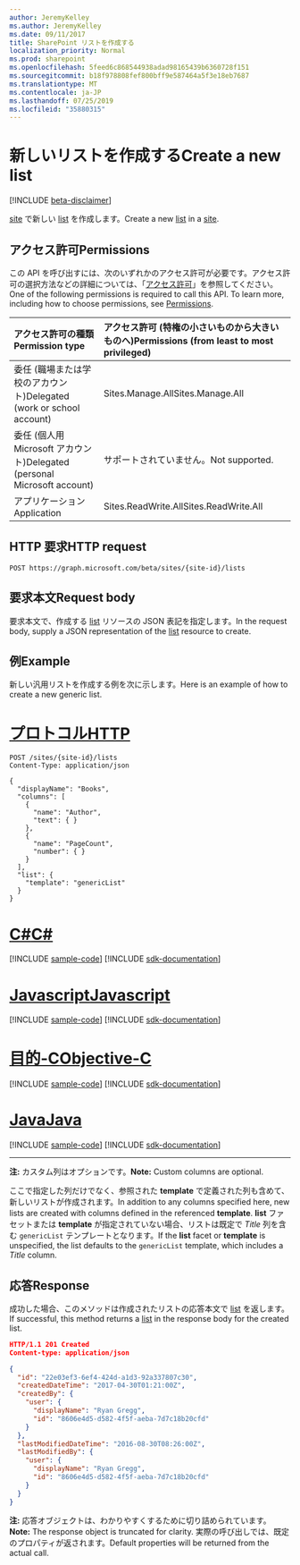 ```yaml
---
author: JeremyKelley
ms.author: JeremyKelley
ms.date: 09/11/2017
title: SharePoint リストを作成する
localization_priority: Normal
ms.prod: sharepoint
ms.openlocfilehash: 5feed6c868544938adad98165439b6360728f151
ms.sourcegitcommit: b18f978808fef800bff9e587464a5f3e18eb7687
ms.translationtype: MT
ms.contentlocale: ja-JP
ms.lasthandoff: 07/25/2019
ms.locfileid: "35880315"
---
```

# <a name="create-a-new-list"></a><span data-ttu-id="5db40-102">新しいリストを作成する</span><span class="sxs-lookup"><span data-stu-id="5db40-102">Create a new list</span></span>

[!INCLUDE [beta-disclaimer](../../includes/beta-disclaimer.md)]

<span data-ttu-id="5db40-103">[site][] で新しい [list][] を作成します。</span><span class="sxs-lookup"><span data-stu-id="5db40-103">Create a new [list][] in a [site][].</span></span>

## <a name="permissions"></a><span data-ttu-id="5db40-104">アクセス許可</span><span class="sxs-lookup"><span data-stu-id="5db40-104">Permissions</span></span>

<span data-ttu-id="5db40-p101">この API を呼び出すには、次のいずれかのアクセス許可が必要です。アクセス許可の選択方法などの詳細については、「[アクセス許可](/graph/permissions-reference)」を参照してください。</span><span class="sxs-lookup"><span data-stu-id="5db40-p101">One of the following permissions is required to call this API. To learn more, including how to choose permissions, see [Permissions](/graph/permissions-reference).</span></span>

|            <span data-ttu-id="5db40-107">アクセス許可の種類</span><span class="sxs-lookup"><span data-stu-id="5db40-107">Permission type</span></span>             | <span data-ttu-id="5db40-108">アクセス許可 (特権の小さいものから大きいものへ)</span><span class="sxs-lookup"><span data-stu-id="5db40-108">Permissions (from least to most privileged)</span></span> |
| :------------------------------------- | :------------------------------------------ |
| <span data-ttu-id="5db40-109">委任 (職場または学校のアカウント)</span><span class="sxs-lookup"><span data-stu-id="5db40-109">Delegated (work or school account)</span></span>     | <span data-ttu-id="5db40-110">Sites.Manage.All</span><span class="sxs-lookup"><span data-stu-id="5db40-110">Sites.Manage.All</span></span>                            |
| <span data-ttu-id="5db40-111">委任 (個人用 Microsoft アカウント)</span><span class="sxs-lookup"><span data-stu-id="5db40-111">Delegated (personal Microsoft account)</span></span> | <span data-ttu-id="5db40-112">サポートされていません。</span><span class="sxs-lookup"><span data-stu-id="5db40-112">Not supported.</span></span>                              |
| <span data-ttu-id="5db40-113">アプリケーション</span><span class="sxs-lookup"><span data-stu-id="5db40-113">Application</span></span>                            | <span data-ttu-id="5db40-114">Sites.ReadWrite.All</span><span class="sxs-lookup"><span data-stu-id="5db40-114">Sites.ReadWrite.All</span></span>                         |

## <a name="http-request"></a><span data-ttu-id="5db40-115">HTTP 要求</span><span class="sxs-lookup"><span data-stu-id="5db40-115">HTTP request</span></span>

<!-- { "blockType": "ignored" } -->

```http
POST https://graph.microsoft.com/beta/sites/{site-id}/lists
```

## <a name="request-body"></a><span data-ttu-id="5db40-116">要求本文</span><span class="sxs-lookup"><span data-stu-id="5db40-116">Request body</span></span>

<span data-ttu-id="5db40-117">要求本文で、作成する [list][] リソースの JSON 表記を指定します。</span><span class="sxs-lookup"><span data-stu-id="5db40-117">In the request body, supply a JSON representation of the [list][] resource to create.</span></span>

## <a name="example"></a><span data-ttu-id="5db40-118">例</span><span class="sxs-lookup"><span data-stu-id="5db40-118">Example</span></span>

<span data-ttu-id="5db40-119">新しい汎用リストを作成する例を次に示します。</span><span class="sxs-lookup"><span data-stu-id="5db40-119">Here is an example of how to create a new generic list.</span></span>


# <a name="httptabhttp"></a>[<span data-ttu-id="5db40-120">プロトコル</span><span class="sxs-lookup"><span data-stu-id="5db40-120">HTTP</span></span>](#tab/http)
<!-- { "blockType": "request", "name": "create-list", "scopes": "sites.readwrite.all" } -->

```http
POST /sites/{site-id}/lists
Content-Type: application/json

{
  "displayName": "Books",
  "columns": [
    {
      "name": "Author",
      "text": { }
    },
    {
      "name": "PageCount",
      "number": { }
    }
  ],
  "list": {
    "template": "genericList"
  }
}
```
# <a name="ctabcsharp"></a>[<span data-ttu-id="5db40-121">C#</span><span class="sxs-lookup"><span data-stu-id="5db40-121">C#</span></span>](#tab/csharp)
[!INCLUDE [sample-code](../includes/snippets/csharp/create-list-csharp-snippets.md)]
[!INCLUDE [sdk-documentation](../includes/snippets/snippets-sdk-documentation-link.md)]

# <a name="javascripttabjavascript"></a>[<span data-ttu-id="5db40-122">Javascript</span><span class="sxs-lookup"><span data-stu-id="5db40-122">Javascript</span></span>](#tab/javascript)
[!INCLUDE [sample-code](../includes/snippets/javascript/create-list-javascript-snippets.md)]
[!INCLUDE [sdk-documentation](../includes/snippets/snippets-sdk-documentation-link.md)]

# <a name="objective-ctabobjc"></a>[<span data-ttu-id="5db40-123">目的-C</span><span class="sxs-lookup"><span data-stu-id="5db40-123">Objective-C</span></span>](#tab/objc)
[!INCLUDE [sample-code](../includes/snippets/objc/create-list-objc-snippets.md)]
[!INCLUDE [sdk-documentation](../includes/snippets/snippets-sdk-documentation-link.md)]

# <a name="javatabjava"></a>[<span data-ttu-id="5db40-124">Java</span><span class="sxs-lookup"><span data-stu-id="5db40-124">Java</span></span>](#tab/java)
[!INCLUDE [sample-code](../includes/snippets/java/create-list-java-snippets.md)]
[!INCLUDE [sdk-documentation](../includes/snippets/snippets-sdk-documentation-link.md)]

---


<span data-ttu-id="5db40-125">**注:** カスタム列はオプションです。</span><span class="sxs-lookup"><span data-stu-id="5db40-125">**Note:** Custom columns are optional.</span></span>

<span data-ttu-id="5db40-126">ここで指定した列だけでなく、参照された **template** で定義された列も含めて、新しいリストが作成されます。</span><span class="sxs-lookup"><span data-stu-id="5db40-126">In addition to any columns specified here, new lists are created with columns defined in the referenced **template**.</span></span>
<span data-ttu-id="5db40-127">**list** ファセットまたは **template** が指定されていない場合、リストは既定で _Title_ 列を含む `genericList` テンプレートとなります。</span><span class="sxs-lookup"><span data-stu-id="5db40-127">If the **list** facet or **template** is unspecified, the list defaults to the `genericList` template, which includes a _Title_ column.</span></span>

## <a name="response"></a><span data-ttu-id="5db40-128">応答</span><span class="sxs-lookup"><span data-stu-id="5db40-128">Response</span></span>

<span data-ttu-id="5db40-129">成功した場合、このメソッドは作成されたリストの応答本文で [list][] を返します。</span><span class="sxs-lookup"><span data-stu-id="5db40-129">If successful, this method returns a [list][] in the response body for the created list.</span></span>

<!-- { "blockType": "response", "@odata.type": "microsoft.graph.list", "truncated": true } -->

```json
HTTP/1.1 201 Created
Content-type: application/json

{
  "id": "22e03ef3-6ef4-424d-a1d3-92a337807c30",
  "createdDateTime": "2017-04-30T01:21:00Z",
  "createdBy": {
    "user": {
      "displayName": "Ryan Gregg",
      "id": "8606e4d5-d582-4f5f-aeba-7d7c18b20cfd"
    }
  },
  "lastModifiedDateTime": "2016-08-30T08:26:00Z",
  "lastModifiedBy": {
    "user": {
      "displayName": "Ryan Gregg",
      "id": "8606e4d5-d582-4f5f-aeba-7d7c18b20cfd"
    }
  }
}
```

<span data-ttu-id="5db40-130">**注:** 応答オブジェクトは、わかりやすくするために切り詰められています。</span><span class="sxs-lookup"><span data-stu-id="5db40-130">**Note:** The response object is truncated for clarity.</span></span>
<span data-ttu-id="5db40-131">実際の呼び出しでは、既定のプロパティが返されます。</span><span class="sxs-lookup"><span data-stu-id="5db40-131">Default properties will be returned from the actual call.</span></span>

[list]: ../resources/list.md
[サイト]: ../resources/site.md
[site]: ../resources/site.md

<!--
{
  "type": "#page.annotation",
  "description": "Create a new SharePoint list.",
  "keywords": "",
  "section": "documentation",
  "tocPath": "List/Create",
  "suppressions": [
  ]
}
-->
